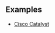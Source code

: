 ## Examples

- [Cisco Catalyst](https://github.com/toni-moreno/snmpcollector/wiki/Example:-Configuring-Cisco-Catalyst-Switch)